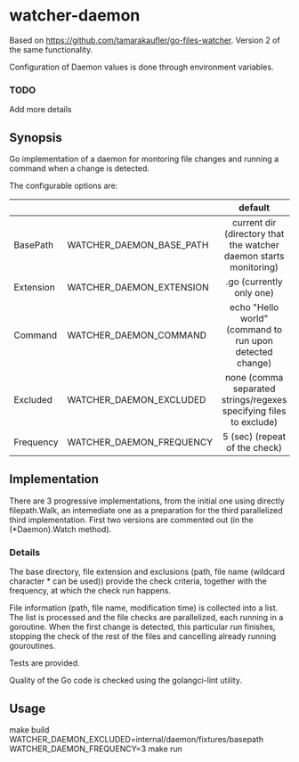 # watcher-daemon

Based on https://github.com/tamarakaufler/go-files-watcher. Version 2 of the same functionality.

Configuration of Daemon values is done through environment variables.

### TODO
Add more details

## Synopsis

Go implementation of a daemon for montoring file changes and running a command when a change is detected.

The configurable options are:

|                |                  |                default                                        |
|:---------------|:-----------------|:-------------------------------------------------------------:|
|  BasePath      |  WATCHER_DAEMON_BASE_PATH  |   current dir (directory that the watcher daemon starts monitoring) |
|  Extension     |  WATCHER_DAEMON_EXTENSION  |   .go (currently only one)                                    |
|  Command       |  WATCHER_DAEMON_COMMAND    |   echo "Hello world" (command to run upon detected change)    |
|  Excluded      |  WATCHER_DAEMON_EXCLUDED   |   none (comma separated strings/regexes specifying files to exclude) |                            |
|  Frequency     |  WATCHER_DAEMON_FREQUENCY  |   5 (sec) (repeat of the check)                               |

## Implementation

There are 3 progressive implementations, from the initial one using directly filepath.Walk,
an intemediate one as a preparation for the third parallelized third implementation. First two
versions are commented out (in the (*Daemon).Watch method).

### Details

The base directory, file extension and exclusions (path, file name (wildcard character * can be used))
provide the check criteria, together with the frequency, at which the check run happens.

File information (path, file name, modification time) is collected into a list.
The list is processed and the file checks are parallelized, each running in a goroutine. When
the first change is detected, this particular run finishes, stopping the check of the rest
of the files and cancelling already running gouroutines.

Tests are provided.

Quality of the Go code is checked using the golangci-lint utility.

## Usage

make build
WATCHER_DAEMON_EXCLUDED=internal/daemon/fixtures/basepath  WATCHER_DAEMON_FREQUENCY=3 make run
